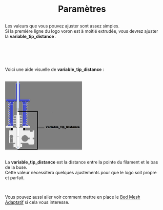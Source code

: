 ##  ##

<div align="center">
  
# **Paramètres** #
  
</div>

##  ##

Les valeurs que vous pouvez ajuster sont assez simples.
<br>
Si la première ligne du logo voron est à moitié extrudée, vous devrez ajuster la **variable_tip_distance** . 

<br>

##  ##

<br>

Voici une aide visuelle de **variable_tip_distance** :

<br>

<img src="https://github.com/Eloura74/Purge_Adaptive_Klipper/blob/main/image/tip-distance.png" width="50%" alt="image">

##  ##

La **variable_tip_distance** est la distance entre la pointe du filament et le bas de la buse. 
<br>
Cette valeur nécessitera quelques ajustements pour que le logo soit propre et parfait.
<br><br>

##  ##

Vous pouvez aussi aller voir comment mettre en place le [Bed Mesh Adaptatif](https://github.com/Eloura74/Bed_Mesh_Adaptatif_Klipper) si cela vous interesse.
